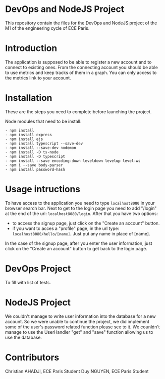 # DevOps and NodeJS Project
 This repository contain the files for the DevOps and NodeJS project of the M1 of the engineering cycle of ECE Paris.
 
# Introduction
The application is supposed to be able to register a new account and to connect to existing ones. From the connecting account you should be able to use metrics and keep tracks of them in a graph. You can only access to the metrics link to your account.

# Installation 
These are the steps you need to complete before launching the project.

Node modules that need to be install:
```
- npm install
- npm install express
- npm install ejs
- npm install typescript --save-dev
- npm install --save-dev nodemon
- npm install -D ts-node
- npm install -D typescript
- npm install --save encoding-down leveldown levelup level-ws
- npm i --save body-parser
- npm install password-hash
```

# Usage intructions
To have access to the application you need to type `localhost8080` in your browser search bar.
Next to get to the login page you need to add "/login" at the end of the url: `localhost8080/login`.
After that you have two options: 

- to access the signup page, just click on the "Create an account" button. 
- if you want to acces a "profile" page, in the url type: `localhost8080/hello/[name]`. Just put any name in place of [name].

In the case of the signup page, after you enter the user information, just click on the "Create an account" button to get back to the login page.

# DevOps Project
To fill with list of tests.

# NodeJS Project
We couldn't manage to write user information into the database for a new account. So we were unable to continue the project, we did implement some of the user's password related function please see to it. We counldn't manage to use the UserHandler "get" and "save" function allowing us to use the database.

# Contributors
Christian AHADJI, ECE Paris Student
Duy NGUYEN, ECE Paris Student
